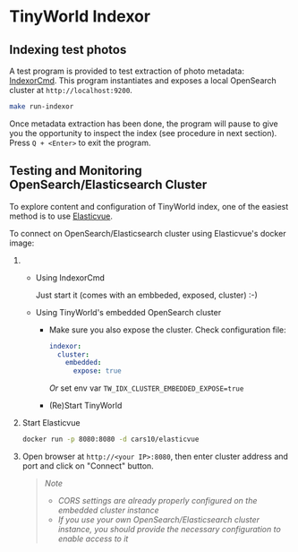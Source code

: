 # TinyWorld Indexor

## Indexing test photos

A test program is provided to test extraction of photo metadata: [IndexorCmd](src/main/java/asaintsever/tinyworld/indexor/IndexorCmd.java). This program instantiates and exposes a local OpenSearch cluster at `http://localhost:9200`.

```sh
make run-indexor
```

Once metadata extraction has been done, the program will pause to give you the opportunity to inspect the index (see procedure in next section). Press `Q + <Enter>` to exit the program.

## Testing and Monitoring OpenSearch/Elasticsearch Cluster

To explore content and configuration of TinyWorld index, one of the easiest method is to use [Elasticvue](https://elasticvue.com/).

To connect on OpenSearch/Elasticsearch cluster using Elasticvue's docker image:

1) 
    - Using IndexorCmd

        Just start it (comes with an embbeded, exposed, cluster) :-)

    - Using TinyWorld's embedded OpenSearch cluster
  
        - Make sure you also expose the cluster. Check configuration file:

            ```yaml
            indexor:
              cluster:
                embedded:
                  expose: true
            ```

            *Or* set env var `TW_IDX_CLUSTER_EMBEDDED_EXPOSE=true`

        - (Re)Start TinyWorld

2) Start Elasticvue

    ```sh
    docker run -p 8080:8080 -d cars10/elasticvue
    ```

3) Open browser at `http://<your IP>:8080`, then enter cluster address and port and click on "Connect" button.

    > *Note*
    >
    > - *CORS settings are already properly configured on the embedded cluster instance*
    > - *If you use your own OpenSearch/Elasticsearch cluster instance, you should provide the necessary configuration to enable access to it*
